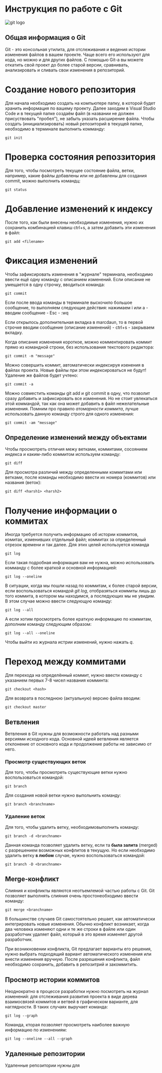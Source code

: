 # **Инструкция по работе с Git**

![git logo](git.jpg)

## Общая информация о Git

Git - это консольная утилита, для отслеживания и ведения истории изменения файлов в вашем проекте. Чаще всего его используют для кода, но можно и для других файлов.
С помощью Git-а вы можете откатить свой проект до более старой версии, сравнивать, анализировать и сливать свои изменения в репозиторий.

# Создание нового репозитория

Для начала необходимо создать на компьютере папку, в которой будет хранить информация по вашему проекту. Далее заходим в Visual Studio Code и в текущей папке создаём файл (в названии не должен присуствовать "пробел"), не забыть указать расширение файла. Чтобы создать (инициализировать) новый репозиторий в текущей папке, необходимо в терминале выполнить комманду:

    git init

# Проверка состояния репоззитория

Для того, чтобы посмотреть текущее состояние файла, ветки, например, какие файлы добавлены или не добавлены для создания commit, можно выполнить командц:

    git status

# Добавление изменений к индексу

После того, как были внесены необходимые изменения, нужно их сохранить комбинацией клавиш ctrl+s, а затем добавить эти изменения в файл:

    git add <filename>

# Фиксация изменений

Чтобы зафиксировать изменения в "журнале" терминала, необходимо ввести ещё одну команду с описанием изменений. Если описание не умещается в одну строчку, вводиться команда:

    git commit

Если после ввода команды в терминале выскочило большое сообщение, то выполняем следующие действия: нажимаем i или a - вводим сообщение - Esc - :wq

Если открылось дополнительная вкладка в marcdaun, то в первой строчке вводим сообщение (описание изменений) - ctrl+s - закрываем вкладку.

Когда описание изменения короткое, можно комментировать коммит прямо из командной строки, без использования текстового редактора:

    git commit -m "message"

Можно совершить коммит, автоматически индексируя изенения в файлах проекта. Новые файлы при этом индексироваться не будут! Удаление же файлов будет учтено:

    git commit -a

Можно совместить команды git add и git commit в одну, что позволит сразу добавить и зафиксировать все изменения. Но не стоит увлекаться этой коммандой, так как она может добавить в файл нежелательные изменения. Помним про правило *атомарности коммита*, лучше использовать данную команду строго для одного изменения:

    git commit -am "message"
    
## Определение изменений между объектами 

Чтобы просмотреть отличия межу ветками, коммитами, сосоянием индекса и каким-либо коммитом используем команду:

    git diff

Для просмотра различий между определенными коммитами или ветками, после команды необходимо ввести их номера (коммитов) или названия (веток): 


    git diff <harsh1> <harsh2>

# Получение информации о коммитах

Иногда требуется получить информацию об истории коммитов, комитах, изменивших отдельный файл; коммитах за определенный отрезок времени и так далее. Для этих целей используется команда

    git log

Если такая подробная информация вам не нужна, можно использовать комманду с более краткой и основной информацией:

    git log --oneline

В ситуации, когда мы пошли назад по коммитам, к более старой версии, если воспользоваться командой *git log*, отобразяться коммиты лишь до того коммита, в котором мы находимся, а последующих мы не увидим. В этом случае можно ввести следующую команду:

    git log --all

А если хотим просмотреть более краткую информацию по коммитам, дополним команду следующим образом:

    git log --all --oneline

Чтобы выйти из журнала истрии изменений, нужно нажать *q*.

# Переход между коммитами 

Для перехода на определённый коммит, нужно ввести команду с указанием первых 7-8 чисел названия комминта:

    git checkout <hash>

Для возврата в последнюю (актуальную) версию файла вводим:

    git checkout master

## Ветвления

Ветвления в Git нужны для возможности работать над разными версиями исходного кода. Основной идеей ветвления является отклонение от основного кода и продолжение работы не зависимо от него.

### Просмотр существующих веток

Для того, чтобы просмотреть существующие ветки нужно воспользоваться командой:

    git branch

Для создания новой ветки нужно выпольнить команду:

    git branch <branchname>

### Удаление веток

Для того, чтобы удалить ветку, необходимовыполнить команду:

    git branch -d <branchname>

Данная команда позволяет удалить ветку, если та **была залита** (merged) с разрешением возможных конфлитов в текущую. Но если необходимо удалить ветку **в любом** случае, нужно воспользоваться командой:
    
    git branch -D <branchname>

## Merge-конфликт

Слияния и конфликты являются неотъемлемой частью работы с Git. Git позволяет выполнять слияния очень простонеобходимо ввести команду:

    git merge <branchname>
    
 В большинстве случаев Git самостоятельно решает, как автоматически интегрировать новые изменения. Обычно конфликт возникает, когда два человека изменяют одни и те же строки в файле или один разработчик удаляет файл, который в это время изменяет другой разработчик.

При возникновении конфликта, Git предлагает варианты его решения, нужно выбрать подходящий вариант автоматического изменения или внести изменения вручную. После разрешения конфликта, файл необходимо сохранить, добавить в репозитрий и закоммитить. 

## Просмотр истории коммитов

Неоднократно в процессе разработки нужно посмотреть на журнал изменений: для отслеживания развития проекта в виде дерева взаимосвязей коммитов и ветвей в графическом варианте, для наглядности. В таких случаях выручает команда:

    git log --graph

Команда, кторая позволяет просмотреть наиболее важную информацию по изменениям:

    git log --oneline --all --graph

## Удаленные репозитории

Удаленные репозитории нужны для
